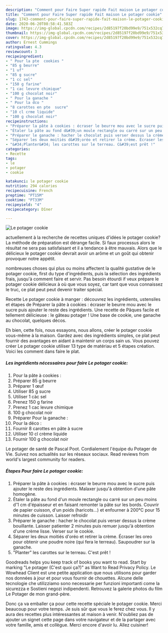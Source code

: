 ```yaml
---
description: "Comment pour Faire Super rapide Fait maison Le potager cookie"
title: "Comment pour Faire Super rapide Fait maison Le potager cookie"
slug: 1743-comment-pour-faire-super-rapide-fait-maison-le-potager-cookie
date: 2020-06-20T08:58:41.583Z
image: https://img-global.cpcdn.com/recipes/2d85197f20bd99e9/751x532cq70/le-potager-cookie-photo-principale-de-la-recette.jpg
thumbnail: https://img-global.cpcdn.com/recipes/2d85197f20bd99e9/751x532cq70/le-potager-cookie-photo-principale-de-la-recette.jpg
cover: https://img-global.cpcdn.com/recipes/2d85197f20bd99e9/751x532cq70/le-potager-cookie-photo-principale-de-la-recette.jpg
author: Ernest Cummings
ratingvalue: 4.3
reviewcount: 3
recipeingredient:
- " Pour la pte  cookies "
- "85 g beurre"
- "1 uf"
- "85 g sucre"
- "1 cc sel"
- "150 g farine"
- "1 cac levure chimique"
- "100 g chocolat noir"
- " Pour la ganache "
- " Pour la dco "
- "8 carottes en pte  sucre"
- "10 cl crme liquide"
- "100 g chocolat noir"
recipeinstructions:
- "Préparer la pâte à cookies : écraser le beurre mou avec le sucre puis ajouter le reste des ingrédients. Malaxer jusqu&#39;à obtention d&#39;une pâte homogène."
- "Étaler la pâte au fond d&#39;un moule rectangle ou carré sur un peu moins d&#39;1 cm d&#39;épaisseur et en faisant remonter la pâte sur les bords. Couvrir de papier cuisson, d&#39;un poids (haricots...) et enfourner à 200°C pour 15 minutes de cuisson. Laisser refroidir"
- "Préparer le ganache : hacher le chocolat puis verser dessus la crème bouillante. Laisser patienter 2 minutes puis remuer jusqu&#39;à obtention d&#39;une crème lisse. Verser sur le cookie."
- "Séparer les deux moitiés d&#39;oréo et retirer la crème. Écraser les oreo pour obtenir une poudre noire (qui fera le terreau). Saupoudrer sur la ganache."
- "&#34;Planter&#34; les carottes sur le terreau. C&#39;est prêt !"
categories:
- Recette
tags:
- le
- potager
- cookie

katakunci: le potager cookie 
nutrition: 294 calories
recipecuisine: French
preptime: "PT15M"
cooktime: "PT33M"
recipeyield: "4"
recipecategory: Dîner

---
```



![Le potager cookie](https://img-global.cpcdn.com/recipes/2d85197f20bd99e9/751x532cq70/le-potager-cookie-photo-principale-de-la-recette.jpg)

actuellement à la recherche de recettes uniques d'idées le potager cookie? La méthode de préparation est dérange facile. Si faux processus alors le résultat ne sera pas satisfaisant et il a tendance à être mauvais. Alors que le délicieux le potager cookie devrait avoir un arôme et un goût qui obtenir provoquer notre appétit.

nombreuses choses qui plus ou moins affectent la qualité gustative de le potager cookie, first du type d'ingrédients, puis la sélection des ingrédients frais, jusqu'à comment faire et servir. Pas besoin étourdi if veux prépare le potager cookie délicieux à où que vous soyez, car tant que vous connaissez le truc, ce plat peut peut devenir traiter spécial.

Recette Le potager cookie à manger : découvrez les ingrédients, ustensiles et étapes de Préparer la pâte à cookies : écraser le beurre mou avec le sucre puis ajouter le reste des ingrédients. Une recette de Pâques facile et tellement délicieuse : le gâteau potager ! Une base de cookie, une ganache au chocolat, quelques décos.


Eh bien, cette fois, nous essayons, nous allons, créer le potager cookie vous-même à la maison. Gardez avec des ingrédients simples, ce plat peut fournir des avantages en aidant à maintenir un corps sain us. Vous pouvez créer Le potager cookie utiliser 13 type de matériau et 5 étapes création. Voici les comment dans faire le plat.

<!--inarticleads1-->

##### Les ingrédients nécessaires pour faire Le potager cookie:

1.   Pour la pâte à cookies :
1. Préparer 85 g beurre
1. Préparer 1 œuf
1. Utiliser 85 g sucre
1. Utiliser 1 càc sel
1. Prenez 150 g farine
1. Prenez 1 cac levure chimique
1.  100 g chocolat noir
1. Préparer  Pour la ganache :
1.   Pour la déco :
1. Fournir 8 carottes en pâte à sucre
1. Utiliser 10 cl crème liquide
1. Fournir 100 g chocolat noir


Le potager de santé de Pascal Poot. Cordialement l&#39;équipe du Potager de Vie. Suivez nos actualités sur les réseaux sociaux. Read reviews from world&#39;s largest community for readers. 

<!--inarticleads2-->

##### Étapes Pour faire Le potager cookie:

1. Préparer la pâte à cookies : écraser le beurre mou avec le sucre puis ajouter le reste des ingrédients. Malaxer jusqu&#39;à obtention d&#39;une pâte homogène.
1. Étaler la pâte au fond d&#39;un moule rectangle ou carré sur un peu moins d&#39;1 cm d&#39;épaisseur et en faisant remonter la pâte sur les bords. Couvrir de papier cuisson, d&#39;un poids (haricots...) et enfourner à 200°C pour 15 minutes de cuisson. Laisser refroidir
1. Préparer le ganache : hacher le chocolat puis verser dessus la crème bouillante. Laisser patienter 2 minutes puis remuer jusqu&#39;à obtention d&#39;une crème lisse. Verser sur le cookie.
1. Séparer les deux moitiés d&#39;oréo et retirer la crème. Écraser les oreo pour obtenir une poudre noire (qui fera le terreau). Saupoudrer sur la ganache.
1. &#34;Planter&#34; les carottes sur le terreau. C&#39;est prêt !


Goodreads helps you keep track of books you want to read. Start by marking &#34;Le potager (C&#39;est quoi ça?)&#34; as Want to Read Privacy Policy. Le Wowhead Client est une petite application que nous utilisons pour garder nos données à jour et pour vous fournir de chouettes. Alcune delle tecnologie che utilizziamo sono necessarie per funzioni importanti come la sicurezza e Sostieni negozi indipendenti. Retrouvez la galerie photos du film Le Potager de mon grand-père. 


Donc ça va emballer ça pour cette recette spéciale le potager cookie. Merci beaucoup pour votre temps. Je suis sûr que vous le ferez chez vous. Il y aura des recettes plus  intéressantes at maison à venir. N'oubliez pas de ajouter un signet cette page dans votre navigateur et de la partager avec votre famille, amis et collègue. Merci encore d'avoir lu. Allez cuisiner!
